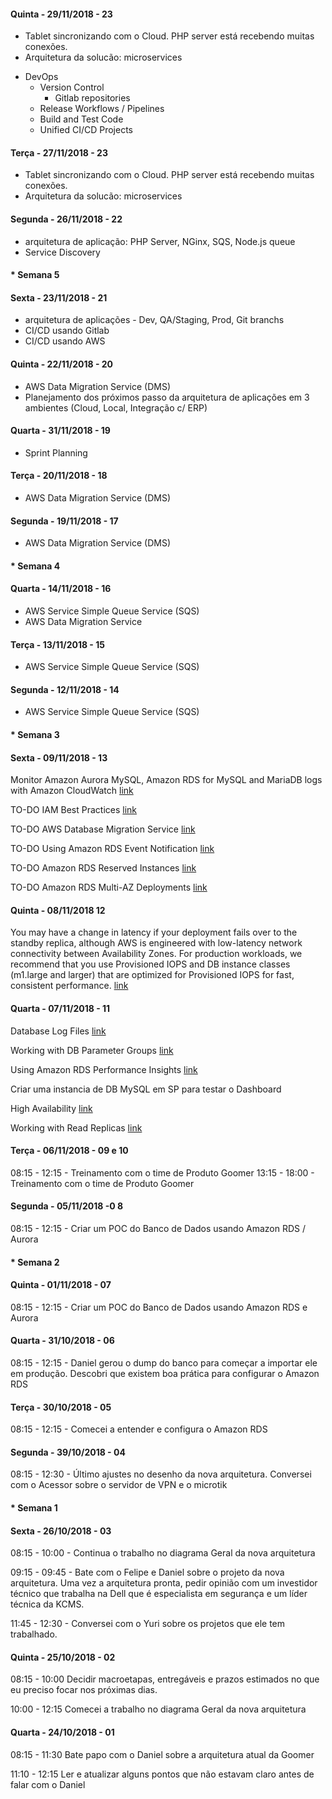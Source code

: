 #### Quinta - 29/11/2018 - 23

- Tablet sincronizando com o Cloud. PHP server está recebendo muitas conexões.
- Arquitetura da solucão: microservices
* DevOps
  * Version Control
    * Gitlab repositories
  * Release Workflows / Pipelines
  * Build and Test Code
  * Unified CI/CD Projects


#### Terça - 27/11/2018 - 23

- Tablet sincronizando com o Cloud. PHP server está recebendo muitas conexões.
- Arquitetura da solucão: microservices


#### Segunda - 26/11/2018 - 22

- arquitetura de aplicação: PHP Server, NGinx, SQS, Node.js queue
- Service Discovery

#### * Semana 5

#### Sexta - 23/11/2018 - 21

- arquitetura de aplicações - Dev, QA/Staging, Prod, Git branchs
- CI/CD usando Gitlab
- CI/CD usando AWS

#### Quinta - 22/11/2018 - 20

- AWS Data Migration Service (DMS)
- Planejamento dos próximos passo da arquitetura de aplicações em 3 ambientes (Cloud, Local, Integração c/ ERP)

#### Quarta - 31/11/2018 - 19

- Sprint Planning

#### Terça - 20/11/2018 - 18

- AWS Data Migration Service (DMS)

#### Segunda - 19/11/2018 - 17

- AWS Data Migration Service (DMS)

#### * Semana 4

#### Quarta - 14/11/2018 - 16

- AWS Service Simple Queue Service (SQS)
- AWS Data Migration Service

#### Terça - 13/11/2018 - 15

- AWS Service Simple Queue Service (SQS)

#### Segunda - 12/11/2018 - 14

- AWS Service Simple Queue Service (SQS)

#### * Semana 3

#### Sexta - 09/11/2018 - 13

Monitor Amazon Aurora MySQL, Amazon RDS for MySQL and MariaDB logs with Amazon CloudWatch [link](https://aws.amazon.com/blogs/database/monitor-amazon-rds-for-mysql-and-mariadb-logs-with-amazon-cloudwatch/)

TO-DO IAM Best Practices [link](https://docs.aws.amazon.com/IAM/latest/UserGuide/best-practices.html)

TO-DO AWS Database Migration Service [link](https://aws.amazon.com/pt/dms/)

TO-DO Using Amazon RDS Event Notification [link](https://docs.aws.amazon.com/AmazonRDS/latest/UserGuide/USER_Events.html)

TO-DO Amazon RDS Reserved Instances [link](https://aws.amazon.com/rds/details/read-replicas/?nc1=f_ls)

TO-DO Amazon RDS Multi-AZ Deployments [link](https://aws.amazon.com/rds/details/multi-az/)

#### Quinta - 08/11/2018 12

 You may have a change in latency if your deployment fails over to the standby replica, although AWS is engineered with low-latency network connectivity between Availability Zones. For production workloads, we recommend that you use Provisioned IOPS and DB instance classes (m1.large and larger) that are optimized for Provisioned IOPS for fast, consistent performance. [link](https://docs.aws.amazon.com/AmazonRDS/latest/UserGuide/Concepts.MultiAZ.html)


#### Quarta - 07/11/2018 - 11

Database Log Files [link](https://docs.aws.amazon.com/AmazonRDS/latest/UserGuide/USER_LogAccess.Concepts.MySQL.html)

Working with DB Parameter Groups [link](https://docs.aws.amazon.com/AmazonRDS/latest/UserGuide/USER_WorkingWithParamGroups.html)

Using Amazon RDS Performance Insights [link](https://docs.aws.amazon.com/AmazonRDS/latest/UserGuide/USER_PerfInsights.html)

Criar uma instancia de DB MySQL em SP para testar o Dashboard

High Availability [link](https://docs.aws.amazon.com/AmazonRDS/latest/UserGuide/Concepts.MultiAZ.html)

Working with Read Replicas [link](https://docs.aws.amazon.com/AmazonRDS/latest/UserGuide/USER_ReadRepl.html)


#### Terça - 06/11/2018 - 09 e 10


08:15 - 12:15 - Treinamento com o time de Produto Goomer
13:15 - 18:00 - Treinamento com o time de Produto Goomer

#### Segunda - 05/11/2018 -0 8

08:15 - 12:15 - Criar um POC do Banco de Dados usando Amazon RDS / Aurora


#### * Semana 2

#### Quinta - 01/11/2018 - 07

08:15 - 12:15 - Criar um POC do Banco de Dados usando Amazon RDS e Aurora


#### Quarta - 31/10/2018 - 06

08:15 - 12:15 - Daniel gerou o dump do banco para começar a importar ele em produção. Descobri que existem boa prática para configurar o Amazon RDS

#### Terça - 30/10/2018 - 05

08:15 - 12:15 - Comecei a entender e configura o Amazon RDS

#### Segunda - 39/10/2018 - 04

08:15 - 12:30 - Último ajustes no desenho da nova arquitetura. Conversei com o Acessor sobre o servidor de VPN e o microtik

#### * Semana 1

#### Sexta - 26/10/2018 - 03

08:15 - 10:00 - Continua o trabalho no diagrama Geral da nova arquitetura

09:15 - 09:45 - Bate com o Felipe e Daniel sobre o projeto da nova arquitetura. Uma vez a arquitetura pronta, pedir opinião com um investidor técnico que trabalha na Dell que é especialista em segurança e um líder técnica da KCMS.

11:45 - 12:30 - Conversei com o Yuri sobre os projetos que ele tem trabalhado.

#### Quinta - 25/10/2018 - 02

08:15 - 10:00
Decidir macroetapas, entregáveis e prazos estimados no que eu preciso focar nos próximas dias. 

10:00 - 12:15
Comecei a trabalho no diagrama Geral da nova arquitetura

#### Quarta - 24/10/2018 - 01

08:15 - 11:30
Bate papo com o Daniel sobre a arquitetura atual da Goomer 

11:10 - 12:15
Ler e atualizar alguns pontos que não estavam claro antes de falar com o Daniel






